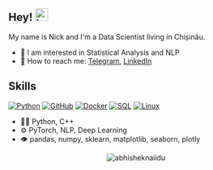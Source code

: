 ## Hey! <img src="https://media.giphy.com/media/hvRJCLFzcasrR4ia7z/giphy.gif" alt="Logo" width="25" height="25">
My name is Nick and I'm a Data Scientist living in Chișinău.


- 🤔 I am interested in Statistical Analysis and NLP
- 💬 How to reach me: [Telegram](https://t.me/ndrabcinski), [LinkedIn](https://www.linkedin.com/in/nickdrabcinski/)

## Skills
[![Python](https://img.shields.io/badge/-Python-090909?style=for-the-badge&logo=python)](https://en.wikipedia.org/wiki/Python_(programming_language))
[![GitHub](https://img.shields.io/badge/-GitHub-090909?style=for-the-badge&logo=github)](https://ru.wikipedia.org/wiki/GitHub)
[![Docker](https://img.shields.io/badge/-Docker-090909?style=for-the-badge&logo=docker)](https://ru.wikipedia.org/wiki/Docker)
[![SQL](https://img.shields.io/badge/-SQL-090909?style=for-the-badge&logo=mysql)](https://ru.wikipedia.org/wiki/MySQL)
[![Linux](https://img.shields.io/badge/-Linux-090909?style=for-the-badge&logo=linux)](https://ru.wikipedia.org/wiki/Linux)
- 👨‍💻 Python, C++
- ⚙️ PyTorch, NLP, Deep Learning
- 👁️ pandas, numpy, sklearn, matplotlib, seaborn,  plotly

<p align="center"> 
  <img src="https://github-readme-stats.vercel.app/api?username=nickdrabcinski&show_icons=true&hide_border=true&theme=gotham" alt="abhisheknaiidu" />
 </p>


<!---
nickdrabcinski/nickdrabcinski is a ✨ special ✨ repository because its `README.md` (this file) appears on your GitHub profile.
You can click the Preview link to take a look at your changes.
--->
